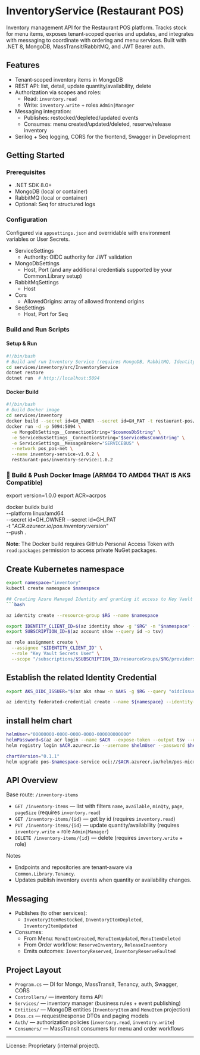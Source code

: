 # InventoryService (Restaurant POS)

Inventory management API for the Restaurant POS platform. Tracks stock for menu items, exposes tenant‑scoped queries and updates, and integrates with messaging to coordinate with ordering and menu services. Built with .NET 8, MongoDB, MassTransit/RabbitMQ, and JWT Bearer auth.

## Features
- Tenant‑scoped inventory items in MongoDB
- REST API: list, detail, update quantity/availability, delete
- Authorization via scopes and roles:
  - Read: `inventory.read`
  - Write: `inventory.write` + roles `Admin|Manager`
- Messaging integration:
  - Publishes: restocked/depleted/updated events
  - Consumes: menu created/updated/deleted, reserve/release inventory
- Serilog + Seq logging, CORS for the frontend, Swagger in Development

## Getting Started

### Prerequisites
- .NET SDK 8.0+
- MongoDB (local or container)
- RabbitMQ (local or container)
- Optional: Seq for structured logs

### Configuration
Configured via `appsettings.json` and overridable with environment variables or User Secrets.

- ServiceSettings
  - Authority: OIDC authority for JWT validation
- MongoDbSettings
  - Host, Port (and any additional credentials supported by your Common.Library setup)
- RabbitMqSettings
  - Host 
- Cors
  - AllowedOrigins: array of allowed frontend origins
- SeqSettings
  - Host, Port for Seq

### Build and Run Scripts

#### Setup & Run
```bash
#!/bin/bash
# Build and run Inventory Service (requires MongoDB, RabbitMQ, Identity Service)
cd services/inventory/src/InventoryService
dotnet restore
dotnet run  # http://localhost:5094
```

#### Docker Build
```bash
#!/bin/bash
# Build Docker image
cd services/inventory
docker build --secret id=GH_OWNER --secret id=GH_PAT -t restaurant-pos/inventory-service:1.0.2 .
docker run -d -p 5094:5094 \
  -e MongoDbSettings__ConnectionString="$cosmosDbString" \
  -e ServiceBusSettings__ConnectionString="$serviceBusConnString" \
  -e ServiceSettings__MessageBroker="SERVICEBUS" \
  --network pos_pos-net \
  --name inventory-service-v1.0.2 \
  restaurant-pos/inventory-service:1.0.2
```

### 🐳 Build & Push Docker Image (ARM64 TO AMD64 THAT IS AKS Compatible)
export version=1.0.0
export ACR=acrpos

docker buildx build \
  --platform linux/amd64 \
  --secret id=GH_OWNER --secret id=GH_PAT \
  -t "$ACR.azurecr.io/pos.inventory:$version" \
  --push .  

**Note**: The Docker build requires GitHub Personal Access Token with `read:packages` permission to access private NuGet packages.


## Create Kubernetes namespace 
```bash 
export namespace="inventory"
kubectl create namespace $namespace 

## Creating Azure Managed Identity and granting it access to Key Vault Store 
```bash

az identity create --resource-group $RG --name $namespace 

export IDENTITY_CLIENT_ID=$(az identity show -g "$RG" -n "$namespace" --query clientId -o tsv)
export SUBSCRIPTION_ID=$(az account show --query id -o tsv)

az role assignment create \
  --assignee "$IDENTITY_CLIENT_ID" \
  --role "Key Vault Secrets User" \
  --scope "/subscriptions/$SUBSCRIPTION_ID/resourceGroups/$RG/providers/Microsoft.KeyVault/vaults/$KV"

```

## Establish the related Identity Credential
```bash
export AKS_OIDC_ISSUER="$(az aks show -n $AKS -g $RG --query "oidcIssuerProfile.issuerUrl" -otsv)"

az identity federated-credential create --name ${namespace} --identity-name "${namespace}" --resource-group "${RG}" --issuer "${AKS_OIDC_ISSUER}" --subject system:serviceaccount:"${namespace}":"${namespace}-serviceaccount" --audience api://AzureADTokenExchange
```
## install helm chart 
```bash 
helmUser="00000000-0000-0000-0000-000000000000"
helmPassword=$(az acr login --name $ACR --expose-token --output tsv --query accessToken)
helm registry login $ACR.azurecr.io --username $helmUser --password $helmPassword 

chartVersion="0.1.1"
helm upgrade pos-$namespace-service oci://$ACR.azurecr.io/helm/pos-microservice --version $chartVersion -f ./helm/values.yaml -n $namespace --install
```


## API Overview

Base route: `/inventory-items`

- `GET /inventory-items` — list with filters `name`, `available`, `minQty`, `page`, `pageSize` (requires `inventory.read`)
- `GET /inventory-items/{id}` — get by id (requires `inventory.read`)
- `PUT /inventory-items/{id}` — update quantity/availability (requires `inventory.write` + role `Admin|Manager`)
- `DELETE /inventory-items/{id}` — delete (requires `inventory.write` + role)

Notes
- Endpoints and repositories are tenant‑aware via `Common.Library.Tenancy`.
- Updates publish inventory events when quantity or availability changes.

## Messaging

- Publishes (to other services):
  - `InventoryItemRestocked`, `InventoryItemDepleted`, `InventoryItemUpdated`
- Consumes:
  - From Menu: `MenuItemCreated`, `MenuItemUpdated`, `MenuItemDeleted`
  - From Order workflow: `ReserveInventory`, `ReleaseInventory`
  - Emits outcomes: `InventoryReserved`, `InventoryReserveFaulted`

## Project Layout
- `Program.cs` — DI for Mongo, MassTransit, Tenancy, auth, Swagger, CORS
- `Controllers/` — inventory items API
- `Services/` — inventory manager (business rules + event publishing)
- `Entities/` — MongoDB entities (`InventoryItem` and `MenuItem` projection)
- `Dtos.cs` — request/response DTOs and paging models
- `Auth/` — authorization policies (`inventory.read`, `inventory.write`)
- `Consumers/` — MassTransit consumers for menu and order workflows




---

License: Proprietary (internal project).
